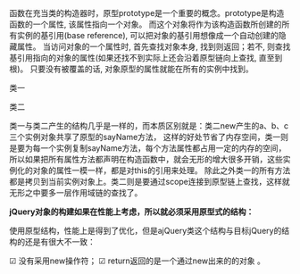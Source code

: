 函数在充当类的构造器时，原型prototype是一个重要的概念。prototype是构造函数的一个属性, 该属性指向一个对象。
而这个对象将作为该构造函数所创建的所有实例的基引用(base reference), 可以把对象的基引用想像成一个自动创建的隐藏属性。 
当访问对象的一个属性时, 首先查找对象本身, 找到则返回；若不, 则查找基引用指向的对象的属性(如果还找不到实际上还会沿着原型链向上查找,  直至到根)。 
只要没有被覆盖的话, 对象原型的属性就能在所有的实例中找到。

类一

<script>
function ajQuery() {
  this.name = 'jQuery';
  this.sayName = function() {
    return this.name;
  }
}

var a = new ajQuery()
var b = new ajQuery()
var c = new ajQuery()
</script>

类二

<script>
function ajQuery() {
  this.name = 'jQuery'
}
ajQuery.prototype = {
  sayName: function() {
    return this.name
  }
}
var a = new ajQuery()
var b = new ajQuery()
var c = new ajQuery()
</script>

类一与类二产生的结构几乎是一样的，而本质区别就是：类二new产生的a、b、c三个实例对象共享了原型的sayName方法，
这样的好处节省了内存空间，类一则是要为每一个实例复制sayName方法，每个方法属性都占用一定的内存的空间，
所以如果把所有属性方法都声明在构造函数中，就会无形的增大很多开销，这些实例化的对象的属性一模一样，都是对this的引用来处理。
除此之外类一的所有方法都是拷贝到当前实例对象上。类二则是要通过scope连接到原型链上查找，这样就无形之中要多一层作用域链的查找了。

**jQuery对象的构建如果在性能上考虑，所以就必须采用原型式的结构：**
<script>
jQuery = function(selector, context) {
  return new jQuery.fn.init(selector, context);
}
jQuery.fn = jQuery.prototype = {
  init: function() {
    return this;
  },
  jquery: version,
  constructor: jQuery,
  // ...
}

var a = $();
</script>


使用原型结构，性能上是得到了优化，但是ajQuery类这个结构与目标jQuery的结构的还是有很大不一致：

   ☑   没有采用new操作符；
   ☑   return返回的是一个通过new出来的的对象 。